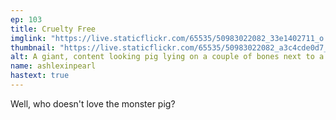 ```yaml
---
ep: 103
title: Cruelty Free
imglink: "https://live.staticflickr.com/65535/50983022082_33e1402711_o.jpg"
thumbnail: "https://live.staticflickr.com/65535/50983022082_a3c4cde0d7_q.jpg"
alt: A giant, content looking pig lying on a couple of bones next to a man who is absolutely terrified of his new friend. Above are the words "long pig, short pig, wide pig, narrow pig."
name: ashlexinpearl
hastext: true
---
```

Well, who doesn't love the monster pig?